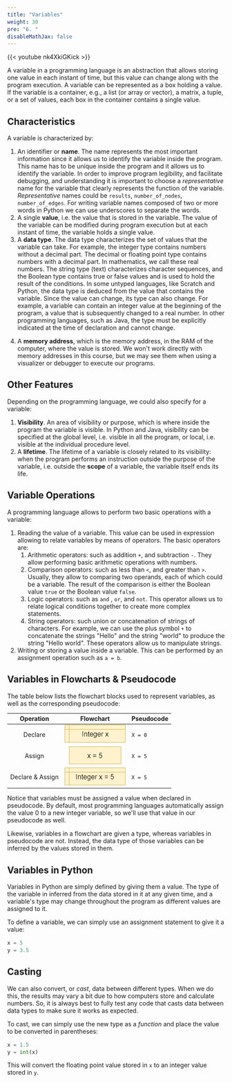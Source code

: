 ```yaml
---
title: "Variables"
weight: 30
pre: "6. "
disableMathJax: false
---
```


{{< youtube nk4XkiGKick  >}}

A variable in a programming language is an abstraction that allows storing one value in each instant of time, but this value can change along with the program execution. A variable can be represented as a box holding a value. If the variable is a container, e.g., a list (or array or vector), a matrix, a tuple, or a set of values, each box in the container contains a single value. 

## Characteristics

A variable is characterized by:

1. An identifier or **name**. The name represents the most important information since it allows us to identify the variable inside the program. This name has to be unique inside the program and it allows us to identify the variable. In order to improve program legibility, and facilitate debugging,  and understanding it is important to choose a _representative_ name for the variable that clearly represents the function of the variable. _Representative_ names could be `results`, `number_of_nodes`, `number_of_edges`. For writing variable names composed of two or more words in Python we can use underscores to separate the words.
1. A single **value**, i.e. the value that is stored in the variable. The value of the variable can be modified during program execution but at each instant of time, the variable holds a single value. 
1. A **data type**. The data type characterizes the set of values that the variable can take. For example, the integer type contains numbers without a decimal part. The decimal or floating point type contains numbers with a decimal part. In mathematics, we call these real numbers. The string type (text) characterizes character sequences, and the Boolean type contains true or false values and is used to hold the result of the conditions. In some untyped languages, like Scratch and Python, the data type is deduced from the value that contains the variable. Since the value can change, its type can also change. For example, a variable can contain an integer value at the beginning of the program, a value that is subsequently changed to a real number. In other programming languages, such as Java, the type must be explicitly indicated at the time of declaration and cannot change.
4)	A **memory address**, which is the memory address, in the RAM of the computer, where the value is stored. We won't work directly with memory addresses in this course, but we may see them when using a visualizer or debugger to execute our programs.

## Other Features

Depending on the programming language, we could also specify for a variable:

1. **Visibility**. An area of visibility or purpose, which is where inside the program the variable is visible. In Python and Java, visibility can be specified at the global level, i.e. visible in all the program, or local, i.e. visible at the individual procedure level. 
2.	A **lifetime**. The lifetime of a variable is closely related to its visibility: when the program performs an instruction outside the purpose of the variable, i.e. outside the **scope** of a variable, the variable itself ends its life.

## Variable Operations

A programming language allows to perform two basic operations with a variable: 

1. Reading the value of a variable. This value can be used in expression allowing to relate variables by means of operators. The basic operators are: 
   1. Arithmetic operators: such as addition `+`, and subtraction `-`. They allow performing basic arithmetic operations with numbers.
   1. Comparison operators: such as less than `<`, and greater than `>`. Usually, they allow to comparing two operands, each of which could be a variable. The result of the comparison is either the Boolean value `true` or the Boolean value  `false`. 
   1. Logic operators: such as `and` , `or`, and `not`. This operator allows us to relate logical conditions together to create more complex statements.
   1. String operators: such union or concatenation of strings of characters. For example, we can use the plus symbol `+` to concatenate the strings "Hello" and the string "world" to produce the string "Hello world".  These operators allow us to manipulate strings. 
1. Writing or storing a value inside a variable. This can be performed by an assignment operation such as `a = b`.

## Variables in Flowcharts & Pseudocode

The table below lists the flowchart blocks used to represent variables, as well as the corresponding pseudocode:

| Operation | Flowchart | Pseudocode |
|:---------:|:---------:|:-----------|
| Declare | ![Declare Variable Flowchart Block](/images/1/1.3.x.4.variable1.png) | `X = 0` |
| Assign | ![Assign Variable Flowchart Block](/images/1/1.3.x.4.variable2.png) | `X = 5` |
| Declare & Assign |  ![Declare and Assign Variable Flowchart Block](/images/1/1.3.x.4.variable3.png) | `X = 5` |

Notice that variables must be assigned a value when declared in pseudocode. By default, most programming languages automatically assign the value $0$ to a new integer variable, so we'll use that value in our pseudocode as well.

Likewise, variables in a flowchart are given a type, whereas variables in pseudocode are not. Instead, the data type of those variables can be inferred by the values stored in them.

## Variables in Python

Variables in Python are simply defined by giving them a value. The type of the variable in inferred from the data stored in it at any given time, and a variable's type may change throughout the program as different values are assigned to it.

To define a variable, we can simply use an assignment statement to give it a value:

```python
x = 5
y = 3.5
```

## Casting

We can also convert, or _cast_, data between different types. When we do this, the results may vary a bit due to how computers store and calculate numbers. So, it is always best to fully test any code that casts data between data types to make sure it works as expected.

To cast, we can simply use the new type as a _function_ and place the value to be converted in parentheses:

```python
x = 1.5
y = int(x)
```

This will convert the floating point value stored in `x` to an integer value stored in `y`. 
